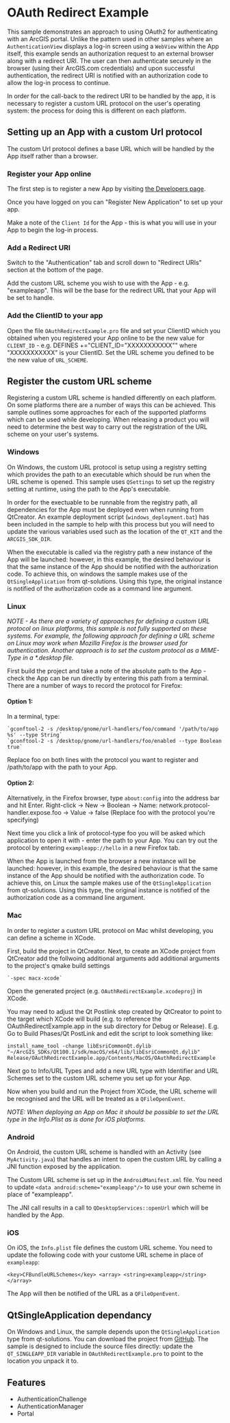# OAuth Redirect Example

This sample demonstrates an approach to using OAuth2 for authenticating with an ArcGIS portal.
Unlike the pattern used in other samples where an `AuthenticationView` displays a log-in screen 
using a `WebView` within the App itself, this example sends an authorization request to an external
browser along with a redirect URI. The user can then authenticate securely in the browser 
(using their ArcGIS.com credentials) and upon successful authentication, the redirect URI 
is notified with an authorization code to allow the log-in process to continue.

In order for the call-back to the redirect URI to be handled by the app, it is necessary to 
register a custom URL protocol on the user's operating system: the process for doing this is
different on each platform. 

## Setting up an App with a custom Url protocol
The custom Url protocol defines a base URL which will be handled by the App itself rather than a browser.

### Register your App online
The first step is to register a new App by visiting [the Developers page](http://links.esri.com/qtRegisterNewApp).

Once you have logged on you can "Register New Application" to set up your app.

Make a note of the `Client Id` for the App - this is what you will use in your App to begin the log-in process.

### Add a Redirect URI
Switch to the "Authentication" tab and scroll down to "Redirect URIs" section at the bottom of the page.

Add the custom URL scheme you wish to use with the App - e.g. "exampleapp". This will be the base for the 
redirect URL that your App will be set to handle.

### Add the ClientID to your app
Open the file `OAuthRedirectExample.pro` file and set your ClientID which you obtained when you registered
your App online to be the new value for `CLIENT_ID` - e.g. DEFINES +="CLIENT_ID=\"XXXXXXXXXXX\"" where "XXXXXXXXXXX" is your ClientID.
Set the URL scheme you defined to be the new value of `URL_SCHEME`.

## Register the custom URL scheme
Registering a custom URL scheme is handled differently on each platform. On some platforms there are a number of ways this can be achieved.
This sample outlines some approaches for each of the supported platforms which can be used while developing.
When releasing a product you will need to determine the best way to carry out the registration of the URL scheme on your user's systems.

### Windows
On Windows, the custom URL protocol is setup using a registry setting which provides the path to an executable
which should be run when the URL scheme is opened. This sample uses `QSettings` to set up the registry setting at runtime,
using the path to the App's executable.

In order for the exectuable to be runnable from the registry path, all dependencies for the App must be deployed even when
running from QtCreator. An example deployment script (`windows_deployment.bat`) has been included in the sample to 
help with this process but you will need to update the various variables used such as the location of the `QT_KIT`
and the `ARCGIS_SDK_DIR`.

When the executable is called via the registry path a new instance of the App will be launched: however, in this example,
the desired behaviour is that the same instance of the App should be notified with the authorization code. To achieve this,
on windows the sample makes use of the `QtSingleApplication` from qt-solutions. Using this type, the original instance 
is notified of the authorization code as a command line argument.

### Linux
_NOTE - As there are a variety of approaches for defining a custom URL protocol on linux platforms,
this sample is not fully supported on these systems. For example, the following approach for defining a URL scheme
on Linux may work when Mozilla Firefox is the browser used for authentication.
Another approach is to set the custom protocol as a MIME-Type in a *.desktop file._

First build the project and take a note of the absolute path to the App - check the App can be run directly by entering this path from a terminal.
There are a number of ways to record the protocol for Firefox:

#### Option 1:
In a terminal, type:

    `gconftool-2 -s /desktop/gnome/url-handlers/foo/command '/path/to/app %s' --type String`
    `gconftool-2 -s /desktop/gnome/url-handlers/foo/enabled --type Boolean true`

Replace foo on both lines with the protocol you want to register and /path/to/app with the path to your App.

#### Option 2:
Alternatively, in the Firefox browser, type `about:config` into the address bar and hit Enter.
Right-click -> New -> Boolean -> Name: network.protocol-handler.expose.foo -> Value -> false (Replace foo with the protocol you're specifying)

Next time you click a link of protocol-type foo you will be asked which application to open it with - enter the path to your App.
You can try out the protocol by entering `exampleapp://hello` in a new Firefox tab.


When the App is launched from the browser a new instance will be launched: however, in this example,
the desired behaviour is that the same instance of the App should be notified with the authorization code.
To achieve this, on Linux the sample makes use of the `QtSingleApplication` from qt-solutions.
Using this type, the original instance is notified of the authorization code as a command line argument.

### Mac
In order to register a custom URL protocol on Mac whilst developing, you can define a scheme in XCode.

First, build the project in QtCreator. Next, to create an XCode project from QtCreator add the follwoing additional arguments add additional arguments to the project's qmake build settings

    `-spec macx-xcode`

Open the generated project (e.g. `OAuthRedirectExample.xcodeproj`) in XCode. 

You may need to adjust the Qt Postlink step created by QtCreator to point to the target which XCode will build (e.g. to reference the OAuthRedirectExample.app in the sub directory for Debug or Release).
E.g. Go to Build Phases/Qt PostLink and edit the script to look something like:

`
install_name_tool -change libEsriCommonQt.dylib "~/ArcGIS_SDKs/Qt100.1/sdk/macOS/x64/lib/libEsriCommonQt.dylib" Release/OAuthRedirectExample.app/Contents/MacOS/OAuthRedirectExample
`

Next go to Info/URL Types and add a new URL type with Identifier and URL Schemes set to the custom URL scheme you set up for your App.

Now when you build and run the Project from XCode, the URL scheme will be recognised and the URL will be treated as a `QFileOpenEvent`.

_NOTE: When deploying an App on Mac it should be possible to set the URL type in the Info.Plist as is done for iOS platforms._

### Android
On Android, the custom URL scheme is handled with an Activity (see `MyActivity.java`) that handles an intent to open the custom URL by calling a JNI function exposed by the application. 

The Custom URL scheme is set up in the `AndroidManifest.xml` file.
You need to update `<data android:scheme="exampleapp"/>` to use your own scheme in place of "exampleapp".

The JNI call results in a call to `QDesktopServices::openUrl` which will be handled by the App.

### iOS
On iOS, the `Info.plist` file defines the custom URL scheme.
You need to update the following code with your custome URL scheme in place of `exampleapp`:

`
<key>CFBundleURLSchemes</key>
<array>
    <string>exampleapp</string>
</array>
`

The App will then be notified of the URL as a `QFileOpenEvent`.

## QtSingleApplication dependancy
On Windows and Linux, the sample depends upon the `QtSingleApplication` type from qt-solutions.
You can download the project from [GitHub](http://links.esri.com/qtSingleApplication).
The sample is designed to include the source files directly: update the `QT_SINGLEAPP_DIR`
variable in `OAuthRedirectExample.pro` to point to the location you unpack it to.

## Features
- AuthenticationChallenge
- AuthenticationManager
- Portal
